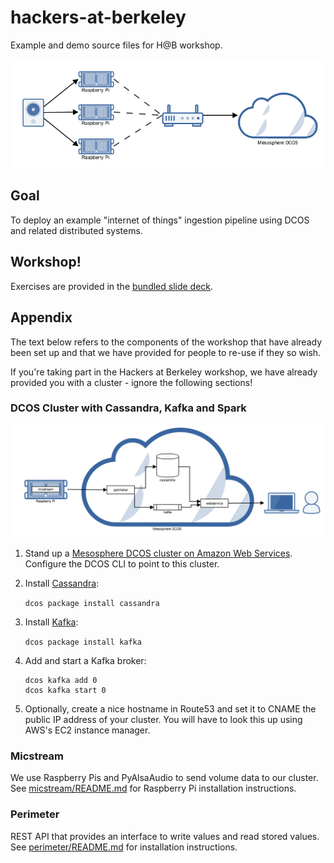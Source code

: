 # hackers-at-berkeley
Example and demo source files for H@B workshop.

![Ingestion Pipeline](/img/ingestion-pipeline.png?raw=true)

## Goal

To deploy an example "internet of things" ingestion pipeline using DCOS and related distributed systems.

## Workshop!

Exercises are provided in the [bundled slide deck](/workshop.pdf).

## Appendix

The text below refers to the components of the workshop that have already been set up and that we have provided for people to re-use if they so wish.

If you're taking part in the Hackers at Berkeley workshop, we have already provided you with a cluster - ignore the following sections!

### DCOS Cluster with Cassandra, Kafka and Spark


![DCOS services](/img/dcos-architecture.png?raw=true)

1. Stand up a [Mesosphere DCOS cluster on Amazon Web Services](https://mesosphere.com/product/). Configure the DCOS CLI to point to this cluster.

2. Install [Cassandra](https://docs.mesosphere.com/services/cassandra/):

    `dcos package install cassandra`

3. Install [Kafka](https://docs.mesosphere.com/services/kafka/):

    `dcos package install kafka`

4. Add and start a Kafka broker:

    ```
    dcos kafka add 0
    dcos kafka start 0
    ```

5. Optionally, create a nice hostname in Route53 and set it to CNAME the public IP address of your cluster. You will have to look this up using AWS's EC2 instance manager.


### Micstream

We use Raspberry Pis and PyAlsaAudio to send volume data to our cluster. See [micstream/README.md](micstream/README.md) for Raspberry Pi installation instructions.

### Perimeter

REST API that provides an interface to write values and read stored values. See [perimeter/README.md](perimeter/README.md) for installation instructions.

